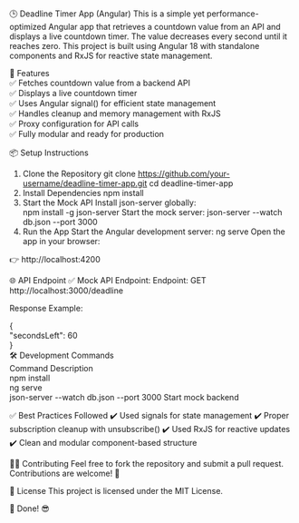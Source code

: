 🕒 Deadline Timer App (Angular)
This is a simple yet performance-optimized Angular app that retrieves a countdown value from an API and displays a live countdown timer. The value decreases every second until it reaches zero. This project is built using Angular 18 with standalone components and RxJS for reactive state management.

🚀 Features  
✅ Fetches countdown value from a backend API  
✅ Displays a live countdown timer  
✅ Uses Angular signal() for efficient state management  
✅ Handles cleanup and memory management with RxJS  
✅ Proxy configuration for API calls  
✅ Fully modular and ready for production  

📦 Setup Instructions
1. Clone the Repository
git clone https://github.com/your-username/deadline-timer-app.git
cd deadline-timer-app
2. Install Dependencies
npm install
3. Start the Mock API
Install json-server globally:  
npm install -g json-server
Start the mock server:
json-server --watch db.json --port 3000
5. Run the App
Start the Angular development server:
ng serve
Open the app in your browser:

👉 http://localhost:4200

🌐 API Endpoint
✅ Mock API Endpoint:
Endpoint: GET http://localhost:3000/deadline

Response Example:

{  
  "secondsLeft": 60  
}  
🛠️ Development Commands  
Command	Description  
npm install	 
ng serve  
json-server --watch db.json --port 3000	Start mock backend



✅ Best Practices Followed
✔️ Used signals for state management
✔️ Proper subscription cleanup with unsubscribe()
✔️ Used RxJS for reactive updates
✔️ Clean and modular component-based structure

👨‍💻 Contributing
Feel free to fork the repository and submit a pull request. Contributions are welcome! 🎯

📝 License
This project is licensed under the MIT License.

🎉 Done! 😎
